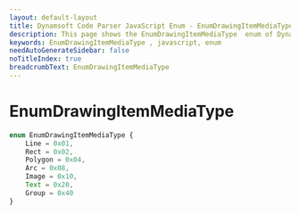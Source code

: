 ```yaml
---
layout: default-layout
title: Dynamsoft Code Parser JavaScript Enum - EnumDrawingItemMediaType
description: This page shows the EnumDrawingItemMediaType  enum of Dynamsoft Code Parser for JavaScript.
keywords: EnumDrawingItemMediaType , javascript, enum
needAutoGenerateSidebar: false
noTitleIndex: true
breadcrumbText: EnumDrawingItemMediaType 
---
```


# EnumDrawingItemMediaType 

```ts
enum EnumDrawingItemMediaType {
    Line = 0x01,
    Rect = 0x02,
    Polygon = 0x04,
    Arc = 0x08,
    Image = 0x10,
    Text = 0x20,
    Group = 0x40
}
```

